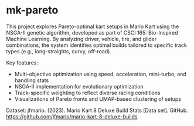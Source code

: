 # mk-pareto
This project explores Pareto-optimal kart setups in Mario Kart using the NSGA-II genetic algorithm, developed as part of CSCI 165: Bio-Inspired Machine Learning. By analyzing driver, vehicle, tire, and glider combinations, the system identifies optimal builds tailored to specific track types (e.g., long-straights, curvy, off-road).

Key features:
- Multi-objective optimization using speed, acceleration, mini-turbo, and handling stats
- NSGA-II implementation for evolutionary optimization
- Track-specific weighting to reflect diverse racing conditions
- Visualizations of Pareto fronts and UMAP-based clustering of setups

Dataset:
jfmario. (2023). Mario Kart 8 Deluxe Build Stats [Data set]. GitHub. https://github.com/jfmario/mario-kart-8-deluxe-builds



